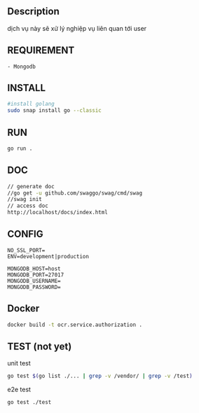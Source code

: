## Description
dịch vụ này sẽ xử lý nghiệp vụ liên quan tới user

## REQUIREMENT
```
- Mongodb
```

## INSTALL
```bash
#install golang
sudo snap install go --classic
```

## RUN
```bash
go run .
```

## DOC
```bash
// generate doc
//go get -u github.com/swaggo/swag/cmd/swag
//swag init
// access doc
http://localhost/docs/index.html
```

## CONFIG
```.env
NO_SSL_PORT=
ENV=development|production

MONGODB_HOST=host
MONGODB_PORT=27017
MONGODB_USERNAME=
MONGODB_PASSWORD=
```

## Docker
```bash
docker build -t ocr.service.authorization .
```

## TEST (not yet)
unit test
```bash
go test $(go list ./... | grep -v /vendor/ | grep -v /test)
```
e2e test
```bash
go test ./test
```